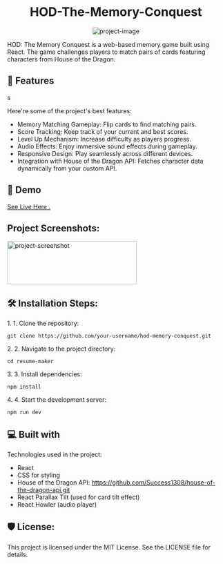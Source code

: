 <h1 align="center" id="title">HOD-The-Memory-Conquest</h1>

<p align="center"><img src="https://socialify.git.ci/Success1308/HOD-The-Memory-Conquest/image?font=KoHo&amp;language=1&amp;name=1&amp;owner=1&amp;pattern=Signal&amp;stargazers=1&amp;theme=Light" alt="project-image"></p>

<p id="description">HOD: The Memory Conquest is a web-based memory game built using React. The game challenges players to match pairs of cards featuring characters from House of the Dragon.</p>

<h2>🧐 Features</h2>s

Here're some of the project's best features:

- Memory Matching Gameplay: Flip cards to find matching pairs.
- Score Tracking: Keep track of your current and best scores.
- Level Up Mechanism: Increase difficulty as players progress.
- Audio Effects: Enjoy immersive sound effects during gameplay.
- Responsive Design: Play seamlessly across different devices.
- Integration with House of the Dragon API: Fetches character data dynamically from your custom API.
<h2>🚀 Demo</h2>

[See Live Here .](https://hod-the-memory-conquest.netlify.app)

<h2>Project Screenshots:</h2>

<img src="/dragon-head-svgrepo-com.png" alt="project-screenshot" width="300" height="100/">

<h2>🛠️ Installation Steps:</h2>

<p>1. 1. Clone the repository:</p>

```
git clone https://github.com/your-username/hod-memory-conquest.git
```

<p>2. 2. Navigate to the project directory:</p>

```
cd resume-maker
```

<p>3. 3. Install dependencies:</p>

```
npm install
```

<p>4. 4. Start the development server:</p>

```
npm run dev
```

<h2>💻 Built with</h2>

Technologies used in the project:

- React
- CSS for styling
- House of the Dragon API: https://github.com/Success1308/house-of-the-dragon-api.git
- React Parallax Tilt (used for card tilt effect)
- React Howler (audio player)

<h2>🛡️ License:</h2>

This project is licensed under the MIT License. See the LICENSE file for details.
